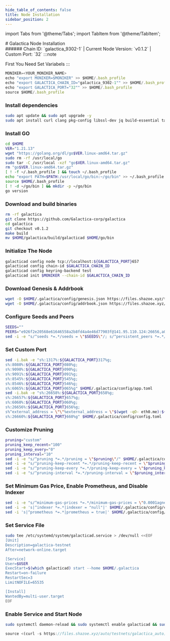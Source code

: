 ```yaml
---
hide_table_of_contents: false
title: Node Installation
sidebar_position: 2
---
```


import Tabs from '@theme/Tabs';
import TabItem from '@theme/TabItem';

<div className="h1-with-icon icon-galactica">
# Galactica Node Installation
</div>
###### Chain ID: `galactica_9302-1` | Current Node Version: `v0.1.2` | Custom Port: `32`

<Tabs>

  <TabItem value="manual Installation" label="Manual Installation">
:::note

First You Need Set Variabels
:::

```js
MONIKER=<YOUR_MONIKER_NAME>
echo "export MONIKER=$MONIKER" >> $HOME/.bash_profile
echo "export GALACTICA_CHAIN_ID="galactica_9302-1"" >> $HOME/.bash_profile
echo "export GALACTICA_PORT="32"" >> $HOME/.bash_profile
source $HOME/.bash_profile
```

### Install dependencies

```bash
sudo apt update && sudo apt upgrade -y
sudo apt install curl clang pkg-config libssl-dev jq build-essential tar wget  bsdmainutils git make ncdu gcc git jq htop tmux chrony liblz4-tool fail2ban -y
```

### Install GO

```bash
cd $HOME
VER="1.21.13"
wget "https://golang.org/dl/go$VER.linux-amd64.tar.gz"
sudo rm -rf /usr/local/go
sudo tar -C /usr/local -xzf "go$VER.linux-amd64.tar.gz"
rm "go$VER.linux-amd64.tar.gz"
[ ! -f ~/.bash_profile ] && touch ~/.bash_profile
echo "export PATH=$PATH:/usr/local/go/bin:~/go/bin" >> ~/.bash_profile
source $HOME/.bash_profile
[ ! -d ~/go/bin ] && mkdir -p ~/go/bin
go version
```

### Download and build binaries

```bash
rm -rf galactica
git clone https://github.com/Galactica-corp/galactica
cd galactica
git checkout v0.1.2
make build
mv $HOME/galactica/build/galacticad $HOME/go/bin
```

### Initialize The Node

```bash
galacticad config node tcp://localhost:${GALACTICA_PORT}657
galacticad config chain-id $GALACTICA_CHAIN_ID
galacticad config keyring-backend test
galacticad init $MONIKER --chain-id $GALACTICA_CHAIN_ID
```

### Download Genesis & Addrbook

```bash
wget -O $HOME/.galactica/config/genesis.json https://files.shazoe.xyz/testnets/galactica/genesis.json
wget -O $HOME/.galactica/config/addrbook.json https://files.shazoe.xyz/testnets/galactica/addrbook.json
```

### Configure Seeds and Peers

```bash
SEEDS=""
PEERS="e926f2e20568e61646558a2b8fd4a4e46d77903f@141.95.110.124:26656,a028446e34e3c5bd198a60bf6e799a05e8db16a1@116.202.162.188:15656,8949fb771f2859248bf8b315b6f2934107f1cf5a@168.119.241.1:26656,27fc47bc018e1327eddfe99092cc64b3bc594bf9@144.76.97.251:26756,f3cd6b6ebf8376e17e630266348672517aca006a@46.4.5.45:27456,c722e6dc5f762b0ef19be7f8cc8fd67cdf988946@49.12.96.14:26656,3afb7974589e431293a370d10f4dcdb73fa96e9b@157.90.158.222:26656,f2ea5839ecea55e02a859f60926e94eef73a50a6@103.35.64.107:10656,707af7d29be8d3fff3c4f0cdc0b8986a6a8aff63@95.217.200.98:28656,15c8ce51492b22b13be095aac62cf2c33a1cf44e@65.109.68.87:30656,9990ab130eac92a2ed1c3d668e9a1c6e811e8f35@148.251.177.108:27456"
sed -i -e "s/^seeds *=.*/seeds = \"$SEEDS\"/; s/^persistent_peers *=.*/persistent_peers = \"$PEERS\"/" $HOME/.galactica/config/config.toml
```

### Set Custom Port

```bash
sed -i.bak -e "s%:1317%:${GALACTICA_PORT}317%g;
s%:8080%:${GALACTICA_PORT}080%g;
s%:9090%:${GALACTICA_PORT}090%g;
s%:9091%:${GALACTICA_PORT}091%g;
s%:8545%:${GALACTICA_PORT}545%g;
s%:8546%:${GALACTICA_PORT}546%g;
s%:6065%:${GALACTICA_PORT}065%g" $HOME/.galactica/config/app.toml
sed -i.bak -e "s%:26658%:${GALACTICA_PORT}658%g;
s%:26657%:${GALACTICA_PORT}657%g;
s%:6060%:${GALACTICA_PORT}060%g;
s%:26656%:${GALACTICA_PORT}656%g;
s%^external_address = \"\"%external_address = \"$(wget -qO- eth0.me):${GALACTICA_PORT}656\"%;
s%:26660%:${GALACTICA_PORT}660%g" $HOME/.galactica/config/config.toml
```

### Customize Pruning

```bash
pruning="custom"
pruning_keep_recent="100"
pruning_keep_every="0"
pruning_interval="10"
sed -i -e "s/^pruning *=.*/pruning = \"$pruning\"/" $HOME/.galactica/config/app.toml
sed -i -e "s/^pruning-keep-recent *=.*/pruning-keep-recent = \"$pruning_keep_recent\"/" $HOME/.galactica/config/app.toml
sed -i -e "s/^pruning-keep-every *=.*/pruning-keep-every = \"$pruning_keep_every\"/" $HOME/.galactica/config/app.toml
sed -i -e "s/^pruning-interval *=.*/pruning-interval = \"$pruning_interval\"/" $HOME/.galactica/config/app.toml
```

### Set Minimum Gas Price, Enable Prometheus, and Disable Indexer

```bash
sed -i -e "s/^minimum-gas-prices *=.*/minimum-gas-prices = \"0.0001agnet\"/" $HOME/.galactica/config/app.toml
sed -i -e 's|^indexer *=.*|indexer = "null"|' $HOME/.galactica/config/config.toml
sed -i 's|^prometheus *=.*|prometheus = true|' $HOME/.galactica/config/config.toml
```

### Set Service File

```bash
sudo tee /etc/systemd/system/galacticad.service > /dev/null <<EOF
[Unit]
Description=galactica-testnet
After=network-online.target

[Service]
User=$USER
ExecStart=$(which galacticad) start --home $HOME/.galactica
Restart=on-failure
RestartSec=3
LimitNOFILE=65535

[Install]
WantedBy=multi-user.target
EOF
```

### Enable Service and Start Node

```bash
sudo systemctl daemon-reload && sudo systemctl enable galacticad && sudo systemctl start galacticad && sudo journalctl -fu galacticad -o cat
```

  </TabItem>

  <TabItem value="auto installation" label="Auto Installation" default>

```js
source <(curl -s https://files.shazoe.xyz/auto/testnets/galactica_auto)
```

  </TabItem>
</Tabs>
